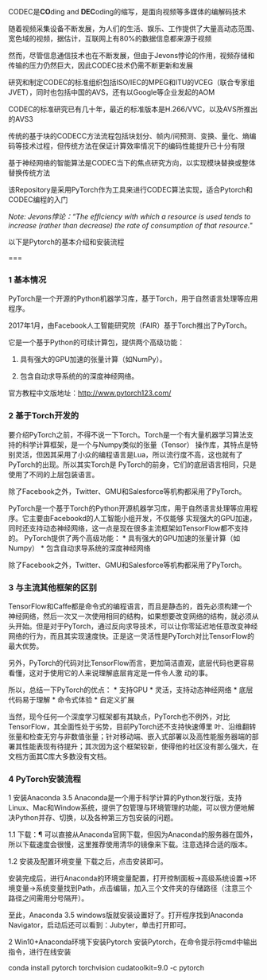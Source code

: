 
CODEC是**CO**ding and **DEC**oding的缩写，是面向视频等多媒体的编解码技术

随着视频采集设备不断发展，为人们的生活、娱乐、工作提供了大量高动态范围、宽色域的视频，据估计，互联网上有80%的数据信息都来源于视频

然而，尽管信息通信技术也在不断发展，但由于Jevons悖论的作用，视频存储和传输的压力仍然巨大，因此CODEC技术仍需不断更新和发展

研究和制定CODEC的标准组织包括ISO/IEC的MPEG和ITU的VCEG（联合专家组JVET），同时也包括中国的AVS，还有以Google等企业发起的AOM

CODEC的标准研究已有几十年，最近的标准版本是H.266/VVC，以及AVS所推出的AVS3

传统的基于块的CODECC方法流程包括块划分、帧内/间预测、变换、量化、熵编码等技术过程，但传统方法在保证计算效率情况下的编码性能提升已十分有限

基于神经网络的智能算法是CODEC当下的焦点研究方向，以实现模块替换或整体替换传统方法

该Repository是采用PyTorch作为工具来进行CODEC算法实现，适合Pytorch和CODEC编程的入门

*Note: Jevons悖论：“The efficiency with which a resource is used tends to increase (rather than decrease) the rate of consumption of that resource."*

以下是Pytorch的基本介绍和安装流程

===
### 1 基本情况
PyTorch是一个开源的Python机器学习库，基于Torch，用于自然语言处理等应用程序。

2017年1月，由Facebook人工智能研究院（FAIR）基于Torch推出了PyTorch。

它是一个基于Python的可续计算包，提供两个高级功能：

1. 具有强大的GPU加速的张量计算（如NumPy）。

2. 包含自动求导系统的的深度神经网络。

官方教程中文版地址：http://www.pytorch123.com/

### 2 基于Torch开发的

要介绍PyTorch之前，不得不说一下Torch。Torch是一个有大量机器学习算法支持的科学计算框架，是一个与Numpy类似的张量（Tensor） 操作库，其特点是特别灵活，但因其采用了小众的编程语言是Lua，所以流行度不高，这也就有了PyTorch的出现。所以其实Torch是 PyTorch的前身，它们的底层语言相同，只是使用了不同的上层包装语言。

除了Facebook之外，Twitter、GMU和Salesforce等机构都采用了PyTorch。

PyTorch是一个基于Torch的Python开源机器学习库，用于自然语言处理等应用程序。它主要由Facebookd的人工智能小组开发，不仅能够 实现强大的GPU加速，同时还支持动态神经网络，这一点是现在很多主流框架如TensorFlow都不支持的。 PyTorch提供了两个高级功能： * 具有强大的GPU加速的张量计算（如Numpy） * 包含自动求导系统的深度神经网络

除了Facebook之外，Twitter、GMU和Salesforce等机构都采用了PyTorch。

### 3 与主流其他框架的区别

TensorFlow和Caffe都是命令式的编程语言，而且是静态的，首先必须构建一个神经网络，然后一次又一次使用相同的结构，如果想要改变网络的结构，就必须从头开始。但是对于PyTorch，通过反向求导技术，可以让你零延迟地任意改变神经网络的行为，而且其实现速度快。正是这一灵活性是PyTorch对比TensorFlow的最大优势。

另外，PyTorch的代码对比TensorFlow而言，更加简洁直观，底层代码也更容易看懂，这对于使用它的人来说理解底层肯定是一件令人激 动的事。

所以，总结一下PyTorch的优点： * 支持GPU * 灵活，支持动态神经网络 * 底层代码易于理解 * 命令式体验 * 自定义扩展

当然，现今任何一个深度学习框架都有其缺点，PyTorch也不例外，对比TensorFlow，其全面性处于劣势，目前PyTorch还不支持快速傅里 叶、沿维翻转张量和检查无穷与非数值张量；针对移动端、嵌入式部署以及高性能服务器端的部署其性能表现有待提升；其次因为这个框架较新，使得他的社区没有那么强大，在文档方面其C库大多数没有文档。

### 4 PyTorch安装流程
1 安装Anaconda 3.5
Anaconda是一个用于科学计算的Python发行版，支持Linux、Mac和Window系统，提供了包管理与环境管理的功能，可以很方便地解决Python并存、切换，以及各种第三方包安装的问题。

1.1 下载：¶
可以直接从Anaconda官网下载，但因为Anaconda的服务器在国外，所以下载速度会很慢，这里推荐使用清华的镜像来下载。注意选择合适的版本。

1.2 安装及配置环境变量
下载之后，点击安装即可。

安装完成后，进行Anaconda的环境变量配置，打开控制面板->高级系统设置->环境变量->系统变量找到Path，点击编辑，加入三个文件夹的存储路径（注意三个路径之间需用分号隔开）。

至此，Anaconda 3.5 windows版就安装设置好了。打开程序找到Anaconda Navigator，启动后还可以看到：Jubyter，单击打开即可。

2 Win10+Anaconda环境下安装Pytorch
安装Pytorch，在命令提示符cmd中输出指令，进行在线安装

conda install pytorch torchvision cudatoolkit=9.0 -c pytorch

